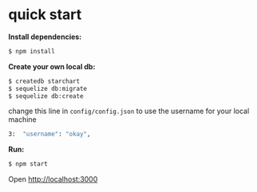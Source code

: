 quick start
=============

**Install dependencies:**

```sh
$ npm install
```

**Create your own local db:**

```sh
$ createdb starchart
$ sequelize db:migrate
$ sequelize db:create
```

change this line in `config/config.json` to use the username for your local machine

```sh
3:  "username": "okay",
```

**Run:**

```sh
$ npm start
```

Open [http://localhost:3000](http://localhost:3000)